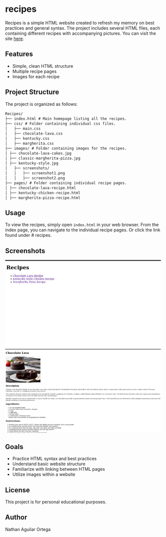 # recipes

Recipes is a simple HTML website created to refresh my memory on best practices and general syntax. The project includes several HTML files, each containing different recipes with accompanying pictures. You can visit the site [here](https://na-ag.github.io/recipes/index.html).

## Features

- Simple, clean HTML structure
- Multiple recipe pages
- Images for each recipe

## Project Structure

The project is organized as follows:

```
Recipes/
├── index.html # Main homepage listing all the recipes.
├── css/ # Folder containing individual css files.
│   ├── main.css
│   ├── chocolate-lava.css
│   ├── kentucky.css
│   ├── margherita.css
├── images/ # Folder containing images for the recipes.
│ ├── chocolate-lava-cakes.jpg
│ ├── classic-margherita-pizza.jpg
│ ├── kentucky-style.jpg
│   ├── screenshots/
│   │   ├── screenshot1.png
│   │   ├── screenshot2.png
├── pages/ # Folder containing individual recipe pages.
│ ├── chocolate-lava-recipe.html
│ ├── kentucky-chicken-recipe.html
│ ├── margherita-pizza-recipe.html
```

## Usage

To view the recipes, simply open `index.html` in your web browser. From the index page, you can navigate to the individual recipe pages. Or click the link found under # recipes.

## Screenshots

![Screenshot 1](./images/screenshots/Screenshot1.png)
![Screenshot 2](./images/screenshots/Screenshot2.png)

## Goals

- Practice HTML syntax and best practices
- Understand basic website structure
- Familiarize with linking between HTML pages
- Utilize images within a website

## License

This project is for personal educational purposes.

## Author

Nathan Aguilar Ortega
